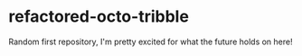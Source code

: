 # refactored-octo-tribble

Random first repository, I'm pretty excited for what the future holds on here!
